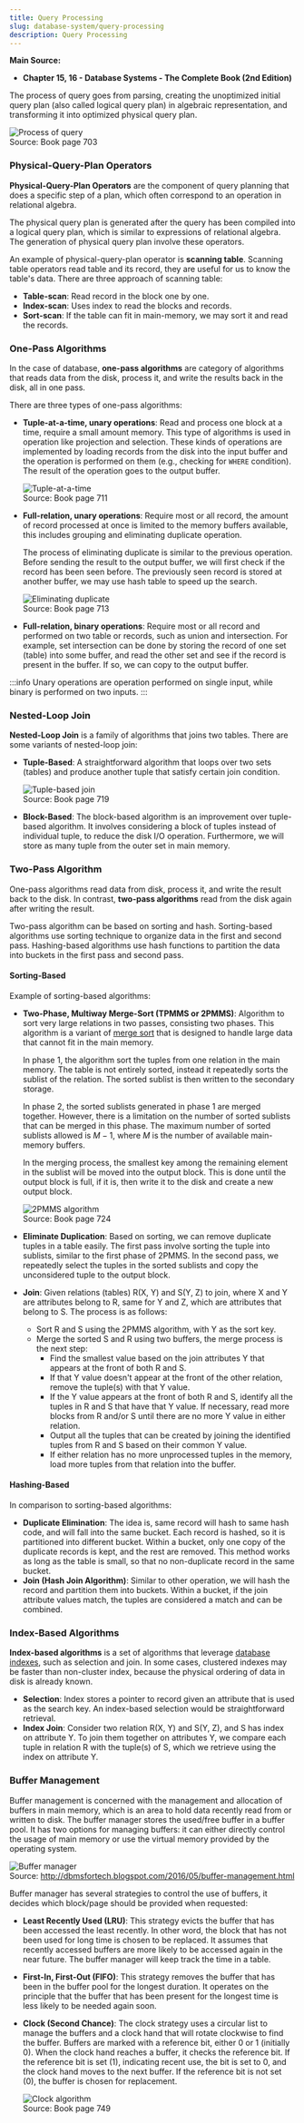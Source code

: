 ```yaml
---
title: Query Processing
slug: database-system/query-processing
description: Query Processing
---
```


**Main Source:**

- **Chapter 15, 16 - Database Systems - The Complete Book (2nd Edition)**

The process of query goes from parsing, creating the unoptimized initial query plan (also called logical query plan) in algebraic representation, and transforming it into optimized physical query plan.

![Process of query](./query-process.png)  
Source: Book page 703

### Physical-Query-Plan Operators

**Physical-Query-Plan Operators** are the component of query planning that does a specific step of a plan, which often correspond to an operation in relational algebra.

The physical query plan is generated after the query has been compiled into a logical query plan, which is similar to expressions of relational algebra. The generation of physical query plan involve these operators.

An example of physical-query-plan operator is **scanning table**. Scanning table operators read table and its record, they are useful for us to know the table's data. There are three approach of scanning table:

- **Table-scan**: Read record in the block one by one.
- **Index-scan**: Uses index to read the blocks and records.
- **Sort-scan**: If the table can fit in main-memory, we may sort it and read the records.

### One-Pass Algorithms

In the case of database, **one-pass algorithms** are category of algorithms that reads data from the disk, process it, and write the results back in the disk, all in one pass.

There are three types of one-pass algorithms:

- **Tuple-at-a-time, unary operations**: Read and process one block at a time, require a small amount memory. This type of algorithms is used in operation like projection and selection. These kinds of operations are implemented by loading records from the disk into the input buffer and the operation is performed on them (e.g., checking for `WHERE` condition). The result of the operation goes to the output buffer.

  ![Tuple-at-a-time](./tuple-at-a-time.png)  
   Source: Book page 711

- **Full-relation, unary operations**: Require most or all record, the amount of record processed at once is limited to the memory buffers available, this includes grouping and eliminating duplicate operation.

  The process of eliminating duplicate is similar to the previous operation. Before sending the result to the output buffer, we will first check if the record has been seen before. The previously seen record is stored at another buffer, we may use hash table to speed up the search.

  ![Eliminating duplicate](./eliminate-duplicate.png)  
   Source: Book page 713

- **Full-relation, binary operations**: Require most or all record and performed on two table or records, such as union and intersection. For example, set intersection can be done by storing the record of one set (table) into some buffer, and read the other set and see if the record is present in the buffer. If so, we can copy to the output buffer.

:::info
Unary operations are operation performed on single input, while binary is performed on two inputs.
:::

### Nested-Loop Join

**Nested-Loop Join** is a family of algorithms that joins two tables. There are some variants of nested-loop join:

- **Tuple-Based**: A straightforward algorithm that loops over two sets (tables) and produce another tuple that satisfy certain join condition.

  ![Tuple-based join](./tuple-based.png)  
   Source: Book page 719

- **Block-Based**: The block-based algorithm is an improvement over tuple-based algorithm. It involves considering a block of tuples instead of individual tuple, to reduce the disk I/O operation. Furthermore, we will store as many tuple from the outer set in main memory.

### Two-Pass Algorithm

One-pass algorithms read data from disk, process it, and write the result back to the disk. In contrast, **two-pass algorithms** read from the disk again after writing the result.

Two-pass algorithm can be based on sorting and hash. Sorting-based algorithms use sorting technique to organize data in the first and second pass. Hashing-based algorithms use hash functions to partition the data into buckets in the first pass and second pass.

#### Sorting-Based

Example of sorting-based algorithms:

- **Two-Phase, Multiway Merge-Sort (TPMMS or 2PMMS)**: Algorithm to sort very large relations in two passes, consisting two phases. This algorithm is a variant of [merge sort](/cs-notes/data-structures-and-algorithms/divide-and-conquer#merge-sort) that is designed to handle large data that cannot fit in the main memory.

  In phase 1, the algorithm sort the tuples from one relation in the main memory. The table is not entirely sorted, instead it repeatedly sorts the sublist of the relation. The sorted sublist is then written to the secondary storage.

  In phase 2, the sorted sublists generated in phase 1 are merged together. However, there is a limitation on the number of sorted sublists that can be merged in this phase. The maximum number of sorted sublists allowed is $M - 1$, where $M$ is the number of available main-memory buffers.

  In the merging process, the smallest key among the remaining element in the sublist will be moved into the output block. This is done until the output block is full, if it is, then write it to the disk and create a new output block.

  ![2PMMS algorithm](./2pmms.png)  
  Source: Book page 724

- **Eliminate Duplication**: Based on sorting, we can remove duplicate tuples in a table easily. The first pass involve sorting the tuple into sublists, similar to the first phase of 2PMMS. In the second pass, we repeatedly select the tuples in the sorted sublists and copy the unconsidered tuple to the output block.
- **Join**: Given relations (tables) R(X, Y) and S(Y, Z) to join, where X and Y are attributes belong to R, same for Y and Z, which are attributes that belong to S. The process is as follows:

  - Sort R and S using the 2PMMS algorithm, with Y as the sort key.
  - Merge the sorted S and R using two buffers, the merge process is the next step:
    - Find the smallest value based on the join attributes Y that appears at the front of both R and S.
    - If that Y value doesn't appear at the front of the other relation, remove the tuple(s) with that Y value.
    - If the Y value appears at the front of both R and S, identify all the tuples in R and S that have that Y value. If necessary, read more blocks from R and/or S until there are no more Y value in either relation.
    - Output all the tuples that can be created by joining the identified tuples from R and S based on their common Y value.
    - If either relation has no more unprocessed tuples in the memory, load more tuples from that relation into the buffer.

#### Hashing-Based

In comparison to sorting-based algorithms:

- **Duplicate Elimination**: The idea is, same record will hash to same hash code, and will fall into the same bucket. Each record is hashed, so it is partitioned into different bucket. Within a bucket, only one copy of the duplicate records is kept, and the rest are removed. This method works as long as the table is small, so that no non-duplicate record in the same bucket.
- **Join (Hash Join Algorithm)**: Similar to other operation, we will hash the record and partition them into buckets. Within a bucket, if the join attribute values match, the tuples are considered a match and can be combined.

### Index-Based Algorithms

**Index-based algorithms** is a set of algorithms that leverage [database indexes](/cs-notes/database-system/database-index), such as selection and join. In some cases, clustered indexes may be faster than non-cluster index, because the physical ordering of data in disk is already known.

- **Selection**: Index stores a pointer to record given an attribute that is used as the search key. An index-based selection would be straightforward retrieval.
- **Index Join**: Consider two relation R(X, Y) and S(Y, Z), and S has index on attribute Y. To join them together on attributes Y, we compare each tuple in relation R with the tuple(s) of S, which we retrieve using the index on attribute Y.

### Buffer Management

Buffer management is concerned with the management and allocation of buffers in main memory, which is an area to hold data recently read from or written to disk. The buffer manager stores the used/free buffer in a buffer pool. It has two options for managing buffers: it can either directly control the usage of main memory or use the virtual memory provided by the operating system.

![Buffer manager](./buffer-manager.png)  
Source: http://dbmsfortech.blogspot.com/2016/05/buffer-management.html

Buffer manager has several strategies to control the use of buffers, it decides which block/page should be provided when requested:

- **Least Recently Used (LRU)**: This strategy evicts the buffer that has been accessed the least recently. In other word, the block that has not been used for long time is chosen to be replaced. It assumes that recently accessed buffers are more likely to be accessed again in the near future. The buffer manager will keep track the time in a table.
- **First-In, First-Out (FIFO)**: This strategy removes the buffer that has been in the buffer pool for the longest duration. It operates on the principle that the buffer that has been present for the longest time is less likely to be needed again soon.
- **Clock (Second Chance)**: The clock strategy uses a circular list to manage the buffers and a clock hand that will rotate clockwise to find the buffer. Buffers are marked with a reference bit, either 0 or 1 (initially 0). When the clock hand reaches a buffer, it checks the reference bit. If the reference bit is set (1), indicating recent use, the bit is set to 0, and the clock hand moves to the next buffer. If the reference bit is not set (0), the buffer is chosen for replacement.

  ![Clock algorithm](./clock.png)  
  Source: Book page 749
